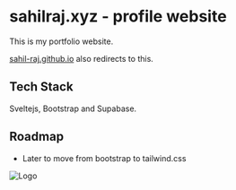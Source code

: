 
# sahilraj.xyz - profile website

This is my portfolio website.

[sahil-raj.github.io](https://sahil-raj.github.io) also redirects to this.


## Tech Stack

Sveltejs, Bootstrap and Supabase.


## Roadmap

- Later to move from bootstrap to tailwind.css



![Logo](https://www.sahilraj.xyz/favicon.png)


